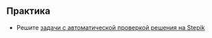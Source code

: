 ## Практика

- Решите [задачи с автоматической проверкой решения на Stepik](https://stepik.org/lesson/64657/step/1)
